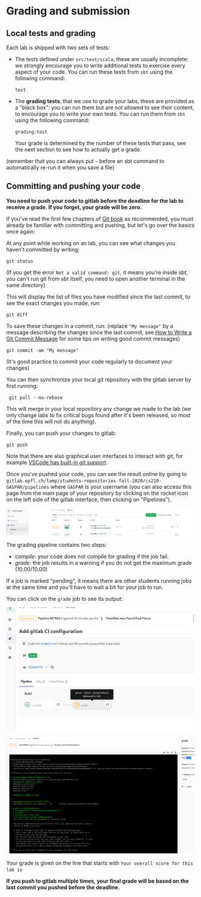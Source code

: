 # Grading and submission

## Local tests and grading

Each lab is shipped with two sets of tests:
  * The tests defined under `src/test/scala`, these are usually incomplete: we
    strongly encourage you to write additional tests to exercise every aspect of
    your code. You can run these tests from `sbt` using the following command:
    ```shell
    test
    ```
  * The **grading tests**, that we use to grade your labs, these are
    provided as a "black box": you can run them but are not allowed to see their
    content, to encourage you to write your own tests. You can run them from
    `sbt` using the following command:
    ```shell
    grading:test
    ```

    Your grade is determined by the number of these tests that pass, see the
    next section to see how to actually get a grade.

(remember that you can always put `~` before an sbt command to automatically
re-run it when you save a file)

## Committing and pushing your code

**You need to push your code to gitlab before the deadline for the lab to
receive a grade. If you forget, your grade will be zero.**

If you've read the first few chapters of [Git
book](https://git-scm.com/book/en/v2) as recommended, you must already be
familiar with committing and pushing, but let's go over the basics once again:

At any point while working on an lab, you can see what changes you
haven't committed by writing:
```shell
git status
```

(If you get the error `Not a valid command: git`, it means you're inside sbt,
you can't run git from sbt itself, you need to open another terminal in the same
directory)

This will display the list of files you have modified since the last commit, to
see the exact changes you made, run:
```shell
git diff
```

To save these changes in a commit, run: (replace `"My message"` by a message
describing the changes since the last commit, see [How to Write a Git Commit
Message](https://chris.beams.io/posts/git-commit/) for some tips on writing
good commit messages)
```shell
git commit -am "My message"
```

(It's good practice to commit your code regularly to document your changes)

You can then synchronize your local git repository with the gitlab server by
first running:
```shell
 git pull --no-rebase
```

This will merge in your local repository any change we made to the lab
(we only change labs to fix critical bugs found after it's been released,
so most of the time this will not do anything).

Finally, you can push your changes to gitlab:
```shell
git push
```

Note that there are also graphical user interfaces to interact with git, for
example [VSCode has built-in git
support](https://code.visualstudio.com/docs/editor/versioncontrol#_git-support).

Once you've pushed your code, you can see the result online by going to
`gitlab.epfl.ch/lamp/students-repositories-fall-2020/cs210-GASPAR/pipelines` where
`GASPAR` is your username (you can also access this page from the main page of
your repository by clicking on the rocket icon on the left side of the gitlab
interface, then clicking on "Pipelines").

![](images/pipeline-tab.png)

The grading pipeline contains two steps:
  * *compile*: your code does not compile for grading if the job fail.
  * *grade*: the job results in a warning if you do not get the maximum grade
    (10.00/10.00)

If a job is marked "pending", it means there are other students running jobs at
the same time and you'll have to wait a bit for your job to run.

You can click on the `grade` job to see its output:

![](images/pipeline-details.png)

![](images/pipeline-logs.png)

Your grade is given on the line that starts with `Your overall score for this
lab is`

**If you push to gitlab multiple times, your final grade will be based on the
last commit you pushed before the deadline.**
